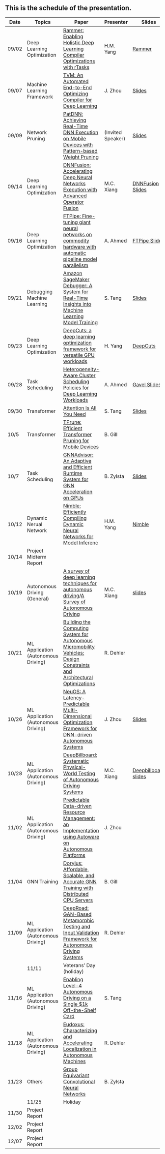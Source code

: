 ## This is the schedule of the presentation.

| Date      | Topics | Paper | Presenter | Slides |
| ----------- | ----------- |  ----------- |   ----------- |  ----------- |
| 09/02   | Deep Learning Optimization   | [Rammer: Enabling Holistic Deep Learning Compiler Optimizations with rTasks](https://www.usenix.org/conference/osdi20/presentation/ma) | H.M. Yang | [Rammer](slides/Rammer-20210902.pdf) |
| 09/07   | Machine Learning Framework  | [ TVM: An Automated End-to-End Optimizing Compiler for Deep Learning](https://www.usenix.org/system/files/osdi18-chen.pdf) | J. Zhou | [Slides](https://www.usenix.org/sites/default/files/conference/protected-files/osdi18_slides_chen.pdf)|
| 09/09   | Network Pruning  | [PatDNN: Achieving Real-Time DNN Execution on Mobile Devices with Pattern-based Weight Pruning](https://dl.acm.org/doi/abs/10.1145/3373376.3378534) | (Invited Speaker) | [Slides](./slides/PatDNN.pdf)|
| 09/14 | Deep Learning Optimization | [DNNFusion: Accelerating Deep Neural Networks Execution with Advanced Operator Fusion](https://dl.acm.org/doi/abs/10.1145/3453483.3454083) | M.C. Xiang|  [DNNFusion Slides](https://github.com/tongping/ece697-mlsys/blob/main/slides/week3_Mingcan_DNNFusion.pdf) |
| 09/16 |Deep Learning Optimization | [FTPipe: Fine-tuning giant neural networks on commodity hardware with automatic pipeline model parallelism](https://www.usenix.org/conference/atc21/presentation/eliad) |  A. Ahmed| [FTPipe Slides](https://docs.google.com/presentation/d/1EnJ810_UuHdEQN6UlU69Spn7zNGl7RYIV-9H-Eb2J-E/edit?usp=sharing) |
| 09/21 | Debugging Machine Learning | [Amazon SageMaker Debugger: A System for Real-Time Insights into Machine Learning Model Training](https://www.amazon.science/publications/amazon-sagemaker-debugger-a-system-for-real-time-insights-into-machine-learning-model-training)| S. Tang | [Slides](slides/Amazon&#32;sagemaker&#32;debugger.pdf) |
| 09/23 | Deep Learning Optimization | [DeepCuts: a deep learning optimization framework for versatile GPU workloads](https://dl.acm.org/doi/10.1145/3453483.3454038) | H. Yang | [DeepCuts](slides/DeepCuts-20210923.pdf) |
| 09/28 | Task Scheduling | [Heterogeneity-Aware Cluster Scheduling Policies for Deep Learning Workloads](https://www.usenix.org/system/files/osdi20-narayanan_deepak.pdf)| A. Ahmed | [Gavel Slides](https://docs.google.com/presentation/d/1EImeORGwMey1VsxGn2gwdb4_6ig1D2xBQ6G6ls4tvsg/edit?usp=sharing)|
| 09/30 | Transformer | [Attention Is All You Need](https://papers.nips.cc/paper/2017/file/3f5ee243547dee91fbd053c1c4a845aa-Paper.pdf) | S. Tang | [Slides](slides/Transformer&#32;model.pdf) |
| 10/5 | Transformer | [TPrune: Efficient Transformer Pruning for Mobile Devices](https://dl.acm.org/doi/10.1145/3446640) | B. Gill |  |
| 10/7 | Task Scheduling | [GNNAdvisor: An Adaptive and Efficient Runtime System for GNN Acceleration on GPUs](https://www.usenix.org/conference/osdi21/presentation/wang-yuke) | B. Zylsta | [Slides](./slides/GNNAdvisor.pdf)|
| 10/12 | Dynamic Nerual Network | [Nimble: Efficiently Compiling Dynamic Neural Networks for Model Inferenc](https://proceedings.mlsys.org/paper/2021/file/4e732ced3463d06de0ca9a15b6153677-Paper.pdf)| H.M. Yang | [Nimble](slides/Nimble&#32;-&#32;20211012.pdf) |
| 10/14 | Project Midterm Report| | ||
| 10/19 | Autonomous Driving (General) | [A survey of deep learning techniques for autonomous driving](https://onlinelibrary.wiley.com/doi/epdf/10.1002/rob.21918)/[A Survey of Autonomous Driving](https://arxiv.org/pdf/1906.05113.pdf) | M.C. Xiang | [slides](https://github.com/tongping/ece697-mlsys/blob/main/slides/autonomous_driving_mingcan.pdf) |
| 10/21 | ML Application (Autonomous Driving) | [Building the Computing System for Autonomous Micromobility Vehicles: Design Constraints and Architectural Optimizations](https://www.microarch.org/micro53/papers/738300b067.pdf)  | R. Dehler | |
| 10/26 | ML Application (Autonomous Driving) | [NeuOS: A Latency-Predictable Multi-Dimensional Optimization Framework for DNN-driven Autonomous Systems](https://www.usenix.org/system/files/atc20-bateni.pdf)| J. Zhou | [Slides](https://www.usenix.org/system/files/atc20-paper332-slides-bateni.pdf) |
| 10/28 | ML Application (Autonomous Driving) | [DeepBillboard: Systematic Physical-World Testing of Autonomous Driving Systems](https://ieeexplore.ieee.org/document/9283977) | M.C. Xiang | [Deepbillboard slides](https://drive.google.com/file/d/1gDQnuGYvpajRHt6ROsQvUODegJ8kQTk1/view?usp=sharing) |
| 11/02 | ML Application (Autonomous Driving) | [Predictable Data-driven Resource Management: an Implementation using Autoware on Autonomous Platforms](https://ieeexplore.ieee.org/document/9052198) | J. Zhou | |
| 11/04 | GNN Training| [Dorylus: Affordable, Scalable, and Accurate GNN Training with Distributed CPU Servers](https://www.usenix.org/system/files/osdi21-thorpe.pdf) | B. Gill | |
| 11/09 | ML Application (Autonomous Driving) | [DeepRoad: GAN-Based Metamorphic Testing and Input Validation Framework for Autonomous Driving Systems](https://dl.acm.org/doi/pdf/10.1145/3238147.3238187) | R. Dehler | 
|| 11/11 | Veterans’ Day (holiday) | ||
| 11/16 |  ML Application (Autonomous Driving) | [Enabling Level-4 Autonomous Driving on a Single $1k Off-the-Shelf Card](https://arxiv.org/pdf/2110.06373.pdf) | S. Tang | |
| 11/18 |   ML Application (Autonomous Driving) | [Eudoxus: Characterizing and Accelerating Localization in Autonomous Machines](https://www.cs.rochester.edu/horizon/pubs/hpca21.pdf) | R. Dehler  | |
| 11/23 |  Others | [Group Equivariant Convolutional Neural Networks](http://proceedings.mlr.press/v48/cohenc16.pdf)| B. Zylsta|  |
|| 11/25 | Holiday | ||
| 11/30 | Project Report | | | |
| 12/02 | Project Report | | | |
| 12/07 | Project Report | | | |





